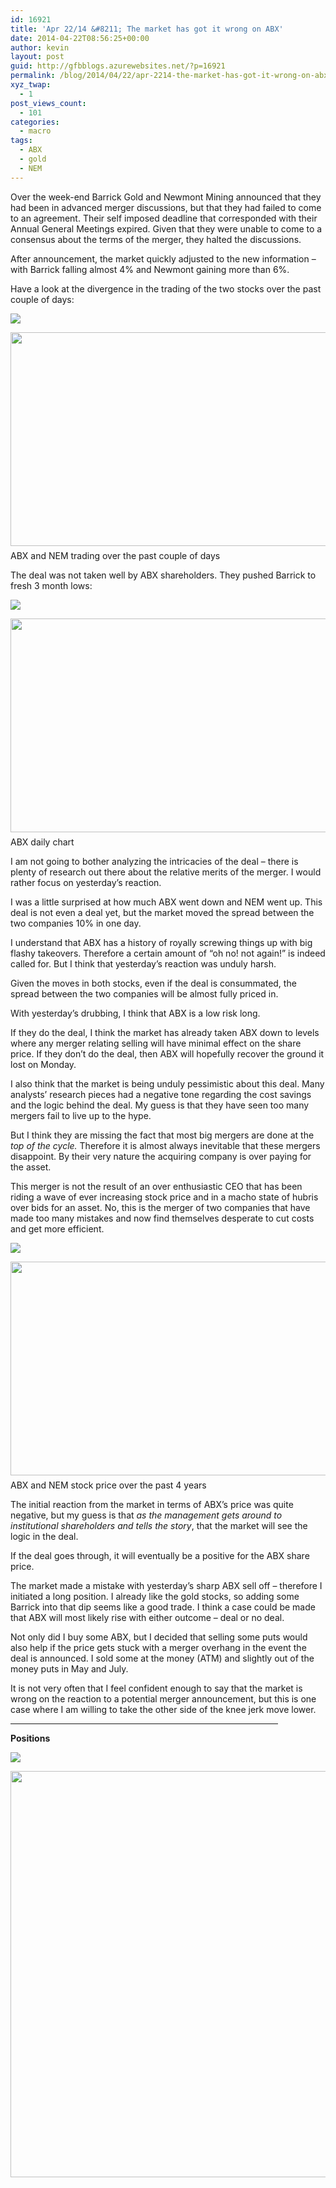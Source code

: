 ```yaml
---
id: 16921
title: 'Apr 22/14 &#8211; The market has got it wrong on ABX'
date: 2014-04-22T08:56:25+00:00
author: kevin
layout: post
guid: http://gfbblogs.azurewebsites.net/?p=16921
permalink: /blog/2014/04/22/apr-2214-the-market-has-got-it-wrong-on-abx/
xyz_twap:
  - 1
post_views_count:
  - 101
categories:
  - macro
tags:
  - ABX
  - gold
  - NEM
---
```

Over the week-end Barrick Gold and Newmont Mining announced that they had been in advanced merger discussions, but that they had failed to come to an agreement. Their self imposed deadline that corresponded with their Annual General Meetings expired. Given that they were unable to come to a consensus about the terms of the merger, they halted the discussions.

After announcement, the market quickly adjusted to the new information &#8211; with Barrick falling almost 4% and Newmont gaining more than 6%.

Have a look at the divergence in the trading of the two stocks over the past couple of days:


  <img src="http://themacrotourist.com/pictures/Azure/ABXApr2214.png"><img class="size-full wp-image-14271" style="padding-top: 1.0em;padding-bottom: 0.5em;" style="margin:30px auto;display:block;" src="http://themacrotourist.com/pictures/Azure/ABXApr2214.png" width="600" height="342" />ABX and NEM trading over the past couple of days</a>
</div></p> 

The deal was not taken well by ABX shareholders. They pushed Barrick to fresh 3 month lows:


  <img src="http://themacrotourist.com/pictures/Azure/ABXGPOApr2214.png"><img class="size-full wp-image-14271" style="padding-top: 1.0em;padding-bottom: 0.5em;" style="margin:30px auto;display:block;" src="http://themacrotourist.com/pictures/Azure/ABXGPOApr2214.png" width="600" height="342" />ABX daily chart</a>
</div>

I am not going to bother analyzing the intricacies of the deal &#8211; there is plenty of research out there about the relative merits of the merger. I would rather focus on yesterday&#8217;s reaction.

I was a little surprised at how much ABX went down and NEM went up. This deal is not even a deal yet, but the market moved the spread between the two companies 10% in one day. 

I understand that ABX has a history of royally screwing things up with big flashy takeovers. Therefore a certain amount of &#8220;oh no! not again!&#8221; is indeed called for. But I think that yesterday&#8217;s reaction was unduly harsh.

Given the moves in both stocks, even if the deal is consummated, the spread between the two companies will be almost fully priced in.

With yesterday&#8217;s drubbing, I think that ABX is a low risk long. 

If they do the deal, I think the market has already taken ABX down to levels where any merger relating selling will have minimal effect on the share price. If they don&#8217;t do the deal, then ABX will hopefully recover the ground it lost on Monday.

I also think that the market is being unduly pessimistic about this deal. Many analysts&#8217; research pieces had a negative tone regarding the cost savings and the logic behind the deal. My guess is that they have seen too many mergers fail to live up to the hype. 

But I think they are missing the fact that most big mergers are done at the _top of the cycle._ Therefore it is almost always inevitable that these mergers disappoint. By their very nature the acquiring company is over paying for the asset.

This merger is not the result of an over enthusiastic CEO that has been riding a wave of ever increasing stock price and in a macho state of hubris over bids for an asset. No, this is the merger of two companies that have made too many mistakes and now find themselves desperate to cut costs and get more efficient.


  <img src="http://themacrotourist.com/pictures/Azure/NEMABXApr2214.png"><img class="size-full wp-image-14271" style="padding-top: 1.0em;padding-bottom: 0.5em;" style="margin:30px auto;display:block;" src="http://themacrotourist.com/pictures/Azure/NEMABXApr2214.png" width="600" height="342" />ABX and NEM stock price over the past 4 years</a>
</div></p> 

The initial reaction from the market in terms of ABX&#8217;s price was quite negative, but my guess is that _as the management gets around to institutional shareholders and tells the story_, that the market will see the logic in the deal. 

If the deal goes through, it will eventually be a positive for the ABX share price.

The market made a mistake with yesterday&#8217;s sharp ABX sell off &#8211; therefore I initiated a long position. I already like the gold stocks, so adding some Barrick into that dip seems like a good trade. I think a case could be made that ABX will most likely rise with either outcome &#8211; deal or no deal.

Not only did I buy some ABX, but I decided that selling some puts would also help if the price gets stuck with a merger overhang in the event the deal is announced. I sold some at the money (ATM) and slightly out of the money puts in May and July.

It is not very often that I feel confident enough to say that the market is wrong on the reaction to a potential merger announcement, but this is one case where I am willing to take the other side of the knee jerk move lower.

<hr size="3" width="85%" />

**Positions**


  <img src="http://themacrotourist.com/pictures/Azure/PositionsApr2214.png"><img class="size-full wp-image-14271" style="padding-top: 1.0em;padding-bottom: 0.5em;" style="margin:30px auto;display:block;" src="http://themacrotourist.com/pictures/Azure/PositionsApr2214.png" width="600" height="650"></p>